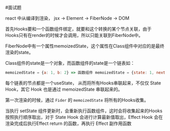 #面试题 

react 中从编译到渲染， jsx -> Element -> FiberNode -> DOM

首先Hooks要和一个函数组件绑定，就要和这个转换的某个节点关联，由于Hooks只有在render的时候才会调用，所以只能关联到FiberNode中。

FiberNode中有一个属性memoizedState，这个属性在Class组件中对应的是最终渲染的state。

Class组件的state是一个对象，而函数组件的state是一个链表如：
```js
memoizedState = {a: 1, b: 2} => 函数组件 memoizedState = {state: 1, next: {state: 2, next: ..}}
```


每个链表的节点都是一个useState， 从而将所有Hooks串联起来，不仅仅 State Hook，其它 Hook 也是通过 memoizedState 串联起来的。

第一次渲染的时候，通过 `Fider` 的 `memoizedState` 将所有的Hooks收集。

当执行 setState 组件更新时，会重新执行函数组件，这时会将收集起来的Hooks按照执行顺序取出，对于 State Hook 会进行计算最新值取出，Effect Hook 会在渲染完成后执行Effect return 的函数，再执行 Effect 副作用函数